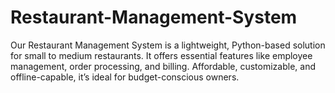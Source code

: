 # Restaurant-Management-System
Our Restaurant Management System is a lightweight, Python-based solution for small to medium restaurants. It offers essential features like employee management, order processing, and billing. Affordable, customizable, and offline-capable, it’s ideal for budget-conscious owners.
